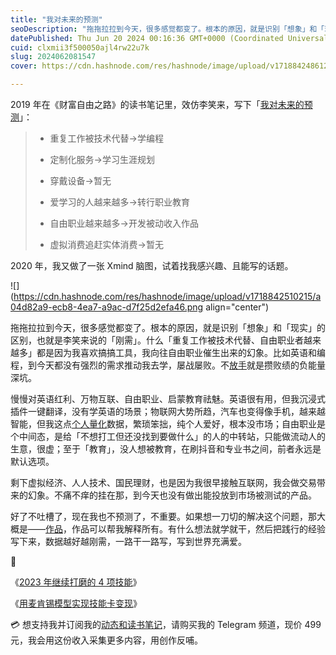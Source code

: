```yaml
---
title: "我对未来的预测"
seoDescription: "拖拖拉拉到今天，很多感觉都变了。根本的原因，就是识别「想象」和「现实」。现在我也不预测了，不重要。"
datePublished: Thu Jun 20 2024 00:16:36 GMT+0000 (Coordinated Universal Time)
cuid: clxmii3f500050ajl4rw22u7k
slug: 2024062081547
cover: https://cdn.hashnode.com/res/hashnode/image/upload/v1718842486123/69fa25cd-108e-45c1-8db7-378870db43ba.png

---
```


2019 年在《财富自由之路》的读书笔记里，效仿李笑来，写下「[我对未来的预测](https://mp.weixin.qq.com/s?__biz=MzI3MzU5MDA1OQ==&mid=2247485602&idx=1&sn=8b826bf3cfb805f4c751a2348e5ebbe0&chksm=eb21bae6dc5633f06cff400ccf850e5f70ddc4f9bce369cd0bdc89102e41fd4f205403c6de83#rd)」：

> * 重复工作被技术代替-&gt;学编程
>     
> * 定制化服务-&gt;学习生涯规划
>     
> * 穿戴设备-&gt;暂无
>     
> * 爱学习的人越来越多-&gt;转行职业教育
>     
> * 自由职业越来越多-&gt;开发被动收入作品
>     
> * 虚拟消费追赶实体消费-&gt;暂无
>     

2020 年，我又做了一张 Xmind 脑图，试着找我感兴趣、且能写的话题。

![](https://cdn.hashnode.com/res/hashnode/image/upload/v1718842510215/a04d82a9-ecb8-4ea7-a9ac-d7f25d2efa46.png align="center")

拖拖拉拉到今天，很多感觉都变了。根本的原因，就是识别「想象」和「现实」的区别，也就是李笑来说的「刚需」。什么「重复工作被技术代替、自由职业者越来越多」都是因为我喜欢搞搞工具，我向往自由职业催生出来的幻象。比如英语和编程，到今天都没有强烈的需求推动我去学，屡战屡败。不[放手](https://mp.weixin.qq.com/s?__biz=MzI3MzU5MDA1OQ==&mid=2247487857&idx=1&sn=cde3084722f395999f37134bcae4308c&chksm=eb21a335dc562a235a982b153c1763df7fa609d9fc3fd098eeb6d31162d0608f06c5035e3a07#rd)就是攒败绩的负能量深坑。

慢慢对英语红利、万物互联、自由职业、启蒙教育祛魅。英语很有用，但我沉浸式插件一键翻译，没有学英语的场景；物联网大势所趋，汽车也变得像手机，越来越智能，但我这点[个人量化](https://mp.weixin.qq.com/s?__biz=MzI3MzU5MDA1OQ==&mid=2247484873&idx=1&sn=b45dd7055fced2c82fbd73482814f94f&chksm=eb21b78ddc563e9b9566f248e8ddc8b665ff5eee22aac28a41a9d6b32f4e78a8a9a2d982ac78&scene=21#wechat_redirect)数据，繁琐笨拙，纯个人爱好，根本没市场；自由职业是个中间态，是给「不想打工但还没找到要做什么」的人的中转站，只能做流动人的生意，很虚；至于「教育」，没人想被教育，在刷抖音和专业书之间，前者永远是默认选项。

剩下虚拟经济、人人技术、国民理财，也是因为我很早接触互联网，我会做交易带来的幻象。不痛不痒的挂在那，到今天也没有做出能投放到市场被测试的产品。

好了不吐槽了，现在我也不预测了，不重要。如果想一刀切的解决这个问题，那大概是——[作品](https://mp.weixin.qq.com/s/KSm64lQNabdhYNChLuAPug)，作品可以帮我解释所有。有什么想法就学就干，然后把践行的经验写下来，数据越好越刚需，一路干一路写，写到世界充满爱。

🔗

《[2023 年继续打磨的 4 项技能](https://mp.weixin.qq.com/s?__biz=MzI3MzU5MDA1OQ==&mid=2247488281&idx=1&sn=bab1643aebf2711da6033a2482baa624&chksm=eb21a15ddc56284b02440560fc3038126869a51ae2df69ea99c250a9cfaba5fed5f14c5abf66#rd)》

《[用麦肯锡模型实现技能卡变现](https://mp.weixin.qq.com/s?__biz=MzI3MzU5MDA1OQ==&mid=2247485441&idx=1&sn=ad697400bb92974865715c820d8965a3&chksm=eb21ba45dc563353c9f84d657424dc6fb6d7f5610e63b62b79408dfa2654f7f789f483f35c09#rd)》

💳 想支持我并订阅我的[动态和读书笔记](https://mp.weixin.qq.com/s/A_yK10ktL8Nl7RzsnGwzEg)，请购买我的 Telegram 频道，现价 499 元，我会用这份收入采集更多内容，用创作反哺。